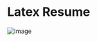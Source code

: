 # Latex Resume
![image](https://user-images.githubusercontent.com/71193841/215844560-0aebf77d-5565-46d6-81d2-95b819e552e7.png)
